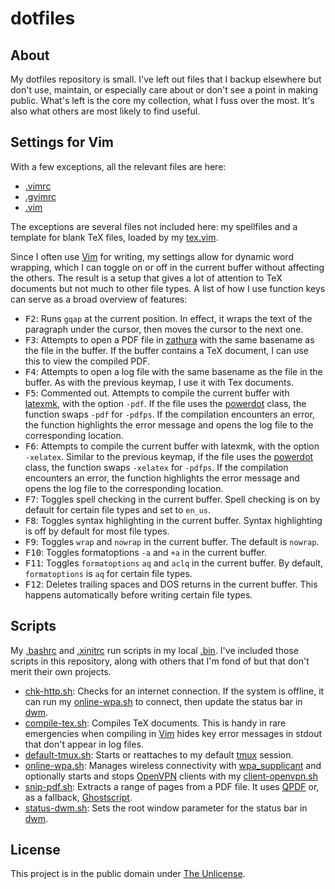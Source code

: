 # dotfiles

## About

My dotfiles repository is small. I've left out files that I backup
elsewhere but don't use, maintain, or especially care about or don't
see a point in making public. What's left is the core my collection,
what I fuss over the most. It's also what others are most likely to
find useful.

## Settings for Vim

With a few exceptions, all the relevant files are here:

* [.vimrc](https://github.com/brianchase/dotfiles/blob/master/.vimrc ".vimrc")
* [.gvimrc](https://github.com/brianchase/dotfiles/blob/master/.gvimrc ".gvimrc")
* [.vim](https://github.com/brianchase/dotfiles/tree/master/.vim ".vim")

The exceptions are several files not included here: my spellfiles and
a template for blank TeX files, loaded by my
[tex.vim](https://github.com/brianchase/dotfiles/blob/master/.vim/ftplugin/tex.vim
"tex.vim").

Since I often use [Vim](https://www.vim.org "Vim") for writing, my
settings allow for dynamic word wrapping, which I can toggle on or off
in the current buffer without affecting the others. The result is a
setup that gives a lot of attention to TeX documents but not much to
other file types. A list of how I use function keys can serve as a
broad overview of features:

* <kbd>F2</kbd>: Runs `gqap` at the current position. In effect, it
wraps the text of the paragraph under the cursor, then moves the
cursor to the next one.
* <kbd>F3</kbd>: Attempts to open a PDF file in
[zathura](https://pwmt.org/projects/zathura "zathura") with the same
basename as the file in the buffer. If the buffer contains a TeX
document, I can use this to view the compiled PDF.
* <kbd>F4</kbd>: Attempts to open a log file with the same basename
as the file in the buffer. As with the previous keymap, I use it with
Tex documents.
* <kbd>F5</kbd>: Commented out. Attempts to compile the
current buffer with [latexmk](https://ctan.org/pkg/latexmk?lang=en
"latexmk"), with the option `-pdf`. If the file uses the
[powerdot](https://ctan.org/pkg/powerdot "powerdot") class, the
function swaps `-pdf` for `-pdfps`. If the compilation encounters an
error, the function highlights the error message and opens the log
file to the corresponding location.
* <kbd>F6</kbd>: Attempts to compile the current buffer with latexmk,
with the option `-xelatex`. Similar to the previous keymap, if the
file uses the [powerdot](https://ctan.org/pkg/powerdot "powerdot")
class, the function swaps `-xelatex` for `-pdfps`. If the compilation
encounters an error, the function highlights the error message and
opens the log file to the corresponding location.
* <kbd>F7</kbd>: Toggles spell checking in the current buffer. Spell
checking is on by default for certain file types and set to `en_us`.
* <kbd>F8</kbd>: Toggles syntax highlighting in the current buffer.
Syntax highlighting is off by default for most file types.
* <kbd>F9</kbd>: Toggles `wrap` and `nowrap` in the current buffer.
The default is `nowrap`.
* <kbd>F10</kbd>: Toggles formatoptions `-a` and `+a` in the current buffer.
* <kbd>F11</kbd>: Toggles `formatoptions` `aq` and `aclq` in the
current buffer. By default, `formatoptions` is `aq` for certain file
types.
* <kbd>F12</kbd>: Deletes trailing spaces and DOS returns in the
current buffer. This happens automatically before writing certain file
types.

## Scripts

My
[.bashrc](https://github.com/brianchase/dotfiles/blob/master/.bashrc
".bashrc") and
[.xinitrc](https://github.com/brianchase/dotfiles/blob/master/.xinitrc
".xinitrc") run scripts in my local
[.bin](https://github.com/brianchase/dotfiles/.bin ".bin"). I've
included those scripts in this repository, along with others that I'm
fond of but that don't merit their own projects.

* [chk-http.sh](https://github.com/brianchase/dotfiles/blob/master/.bin/chk-http.sh
 "chk-http.sh"): Checks for an internet connection. If the system is
offline, it can run my
[online-wpa.sh](https://github.com/brianchase/dotfiles/blob/master/.bin/online-wpa.sh
"online-wpa.sh") to connect, then update the status bar in
[dwm](http://dwm.suckless.org "dwm").
* [compile-tex.sh](https://github.com/brianchase/dotfiles/blob/master/.bin/compile-tex.sh
"compile-tex.sh"): Compiles TeX documents. This is handy in rare
emergencies when compiling in [Vim](https://www.vim.org "Vim") hides
key error messages in stdout that don't appear in log files.
* [default-tmux.sh](https://github.com/brianchase/dotfiles/blob/master/.bin/default-tmux.sh
"default-tmux.sh"): Starts or reattaches to my default
[tmux](https://github.com/tmux/tmux/wiki "tmux") session.
* [online-wpa.sh](https://github.com/brianchase/dotfiles/blob/master/.bin/online-wpa.sh
"online-wpa.sh"): Manages wireless connectivity with
[wpa_supplicant](https://w1.fi/wpa_supplicant "wpa_supplicant") and
optionally starts and stops [OpenVPN](https://openvpn.net "OpenVPN")
clients with my
[client-openvpn.sh](https://github.com/brianchase/client-openvpn
"client-openvpn.sh")
* [snip-pdf.sh](https://github.com/brianchase/dotfiles/blob/master/.bin/snip-pdf.sh
"snip-pdf.sh"): Extracts a range of pages from a PDF file. It uses
[QPDF](http://qpdf.sourceforge.net "QPDF") or, as a fallback,
[Ghostscript](https://www.ghostscript.com "Ghostscript").
* [status-dwm.sh](https://github.com/brianchase/dotfiles/blob/master/.bin/status-dwm.sh
"status-dwm.sh"): Sets the root window parameter for the status bar in
[dwm](http://dwm.suckless.org "dwm").

## License

This project is in the public domain under [The
Unlicense](https://choosealicense.com/licenses/unlicense "The
Unlicense").

